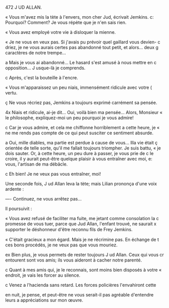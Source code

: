472 J UD ALLAN.

« Vous m'avez mis la tète à l'envers, mon cher Jud, écrivait Jemkins.
c: Pourquoi? Comment? Je vous répète que je n'en sais rien.

« Vous avez employé votre vie à disloquer la mienne.

« Je ne vous en veux pas. Si j'avais pu prévoir quel gaillard vous devien-
c driez, je ne vous aurais certes pas abandonné tout petit, et alors... deux
g caractères de notre trempe...

a Mais je vous ai abandonné... Le hasard s'est amusé à nous mettre en
c opposition... J usque-là je comprends.

c Après, c'est la bouteille à l'encre.

« Vous m'apparaissez un peu niais, immensément ridicule avec votre
( vertu.

ç Ne vous récriez pas, Jemkins a toujours exprimé carrément sa pensée.

4x Niais et ridicule, ai-je dit... Oui, voilà bien ma pensée... Alors, Monsieur
« le philosophe, expliquez-moi un peu pourquoi je vous admire!

c Car je vous admire, et cela me chiffonne horriblement a cette heure, je
« ne me rends pas compte de ce qui peut susciter ce sentiment absurde.

a Oui, mille diables, ma partie est perdue à cause de vous... llla vie était
ç orientée de telle sorte, qu'il me fallait toujours triompher. Je suis battu,
« je dois sauter. Or, à cette heure, un peu dure à passer, je vous prie de
c le croire, il y aurait peut-être quelque plaisir à vous entraîner avec moi,
e: vous, l'artisan de ma débâcle.

c Eh bien! Je ne veux pas vous entraîner, moi!

Une seconde fois, J ud Allan leva la tète; mais Lilian prononça d'une voix
ardente :

—- Continuez, ne vous arrêtez pas...

Il poursuivit :

« Vous avez refusé de faciliter ma fuite, me jetant comme consolation la
c promesse de vous tuer, parce que Jud Allan, l'enfant trouvé, ne saurait
x supporter le déshonneur d'être reconnu ﬁls de Frey Jemkins.

« C'était gracieux a mon égard. Mais je ne récrimine pas. En échange de
t ces bons procédés, je ne veux pas que vous mouriez.

ex Bien plus, je vous permets de rester toujours J ud Allan. Ceux qui vous
cr entourent sont vos amis; ils vous aideront à cacher notre parenté.

c Quant à mes amis qui, je le reconnais, sont moins bien disposés à votre
« endroit, je vais les forcer au silence.

c Venez a l'hacienda sans retard. Les forces policières l'envahiront cette

en nuit, je pense, et peut-être ne vous serait-il pas agréable d'entendre leurs
a appréciations sur mon œuvre.

